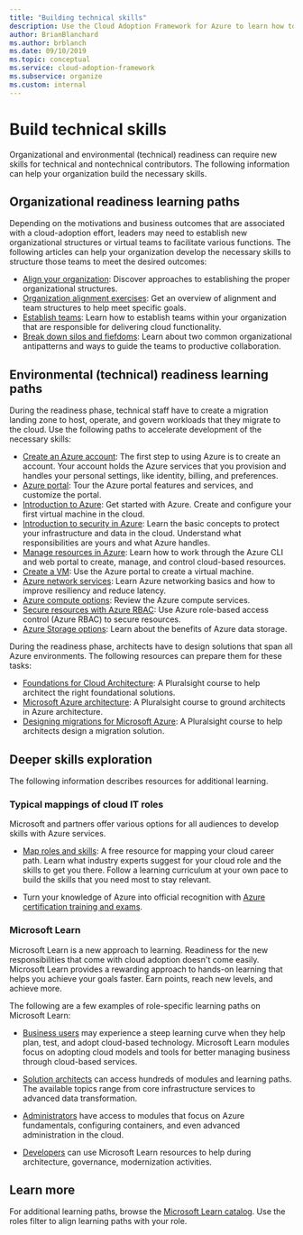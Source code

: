 ```yaml
---
title: "Building technical skills"
description: Use the Cloud Adoption Framework for Azure to learn how to help your organization develop the necessary skills to structure teams to meet the desired outcomes.
author: BrianBlanchard
ms.author: brblanch
ms.date: 09/10/2019
ms.topic: conceptual
ms.service: cloud-adoption-framework
ms.subservice: organize
ms.custom: internal
---
```


# Build technical skills

Organizational and environmental (technical) readiness can require new skills for technical and nontechnical contributors. The following information can help your organization build the necessary skills.

## Organizational readiness learning paths

Depending on the motivations and business outcomes that are associated with a cloud-adoption effort, leaders may need to establish new organizational structures or virtual teams to facilitate various functions. The following articles can help your organization develop the necessary skills to structure those teams to meet the desired outcomes:

- [Align your organization](../get-started/org-alignment.md): Discover approaches to establishing the proper organizational structures.
- [Organization alignment exercises](./index.md): Get an overview of alignment and team structures to help meet specific goals.
- [Establish teams](../get-started/index.md#establish-teams): Learn how to establish teams within your organization that are responsible for delivering cloud functionality.
- [Break down silos and fiefdoms](./fiefdoms-silos.md): Learn about two common organizational antipatterns and ways to guide the teams to productive collaboration.

## Environmental (technical) readiness learning paths

During the readiness phase, technical staff have to create a migration landing zone to host, operate, and govern workloads that they migrate to the cloud. Use the following paths to accelerate development of the necessary skills:

- [Create an Azure account](/learn/modules/create-an-azure-account): The first step to using Azure is to create an account. Your account holds the Azure services that you provision and handles your personal settings, like identity, billing, and preferences.
- [Azure portal](/learn/modules/tour-azure-portal): Tour the Azure portal features and services, and customize the portal.
- [Introduction to Azure](/learn/modules/welcome-to-azure): Get started with Azure. Create and configure your first virtual machine in the cloud.
- [Introduction to security in Azure](/learn/modules/intro-to-security-in-azure): Learn the basic concepts to protect your infrastructure and data in the cloud. Understand what responsibilities are yours and what Azure handles.
- [Manage resources in Azure](/learn/paths/manage-resources-in-azure): Learn how to work through the Azure CLI and web portal to create, manage, and control cloud-based resources.
- [Create a VM](/learn/modules/create-windows-virtual-machine-in-azure): Use the Azure portal to create a virtual machine.
- [Azure network services](/learn/modules/intro-to-azure-networking): Learn Azure networking basics and how to improve resiliency and reduce latency.
- [Azure compute options](/learn/modules/intro-to-azure-compute): Review the Azure compute services.
- [Secure resources with Azure RBAC](/learn/modules/secure-azure-resources-with-rbac): Use Azure role-based access control (Azure RBAC) to secure resources.
- [Azure Storage options](/learn/modules/intro-to-data-in-azure): Learn about the benefits of Azure data storage.

During the readiness phase, architects have to design solutions that span all Azure environments. The following resources can prepare them for these tasks:

- [Foundations for Cloud Architecture](https://www.pluralsight.com/courses/cloud-architecture-foundations): A Pluralsight course to help architect the right foundational solutions.
- [Microsoft Azure architecture](https://www.pluralsight.com/courses/cloud-architecture-foundations): A Pluralsight course to ground architects in Azure architecture.
- [Designing migrations for Microsoft Azure](https://www.pluralsight.com/courses/cloud-architecture-foundations): A Pluralsight course to help architects design a migration solution.

## Deeper skills exploration

The following information describes resources for additional learning.

### Typical mappings of cloud IT roles

Microsoft and partners offer various options for all audiences to develop skills with Azure services.

- [Map roles and skills](/azure/cloud-adoption-framework/plan/suggested-skills): A free resource for mapping your cloud career path. Learn what industry experts suggest for your cloud role and the skills to get you there. Follow a learning curriculum at your own pace to build the skills that you need most to stay relevant.

- Turn your knowledge of Azure into official recognition with [Azure certification training and exams](https://www.microsoft.com/learning/certification-overview.aspx).

### Microsoft Learn

Microsoft Learn is a new approach to learning. Readiness for the new responsibilities that come with cloud adoption doesn't come easily. Microsoft Learn provides a rewarding approach to hands-on learning that helps you achieve your goals faster. Earn points, reach new levels, and achieve more.

The following are a few examples of role-specific learning paths on Microsoft Learn:

- [Business users](/learn/browse/?roles=business-user) may experience a steep learning curve when they help plan, test, and adopt cloud-based technology. Microsoft Learn modules focus on adopting cloud models and tools for better managing business through cloud-based services.

- [Solution architects](/learn/browse/?roles=solution-architect) can access hundreds of modules and learning paths. The available topics range from core infrastructure services to advanced data transformation.

- [Administrators](/learn/browse/?roles=administrator) have access to modules that focus on Azure fundamentals, configuring containers, and even advanced administration in the cloud.

- [Developers](/learn/browse/?roles=developer&term=infrastructure) can use Microsoft Learn resources to help during architecture, governance, modernization activities.

## Learn more

For additional learning paths, browse the [Microsoft Learn catalog](/learn/browse). Use the roles filter to align learning paths with your role.
